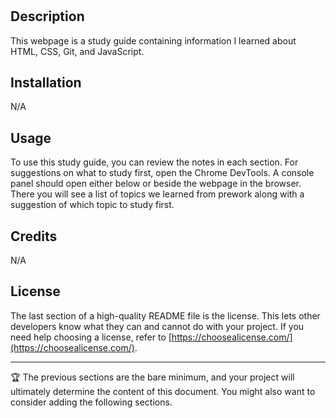 # <Prework Study Guide Webpage>

## Description
This webpage is a study guide containing information I learned about HTML, CSS, Git, and JavaScript.




## Installation

N/A

## Usage

To use this study guide, you can review the notes in each section. For suggestions on what to study first, open the Chrome DevTools. A console panel should open either below or beside the webpage in the browser. There you will see a list of topics we learned from prework along with a suggestion of which topic to study first.

## Credits

N/A

## License

The last section of a high-quality README file is the license. This lets other developers know what they can and cannot do with your project. If you need help choosing a license, refer to [https://choosealicense.com/](https://choosealicense.com/).

---

🏆 The previous sections are the bare minimum, and your project will ultimately determine the content of this document. You might also want to consider adding the following sections.

